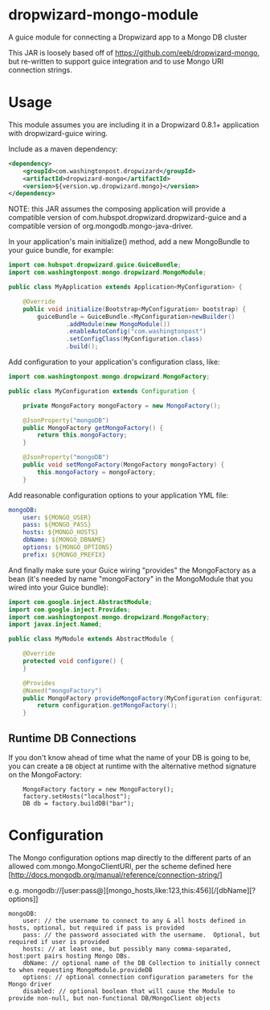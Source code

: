 # dropwizard-mongo-module
A guice module for connecting a Dropwizard app to a Mongo DB cluster

This JAR is loosely based off of https://github.com/eeb/dropwizard-mongo, but re-written to support guice integration and to use Mongo URI connection strings.

# Usage
This module assumes you are including it in a Dropwizard 0.8.1+ application with dropwizard-guice wiring.

Include as a maven dependency:

```xml
<dependency>
    <groupId>com.washingtonpost.dropwizard</groupId>
    <artifactId>dropwizard-mongo</artifactId>
    <version>${version.wp.dropwizard.mongo}</version>
</dependency>
```

NOTE: this JAR assumes the composing application will provide a compatible version of com.hubspot.dropwizard.dropwizard-guice and a compatible version of org.mongodb.mongo-java-driver.  

In your application's main initialize() method, add a new MongoBundle to your guice bundle, for example:

```java
import com.hubspot.dropwizard.guice.GuiceBundle;
import com.washingtonpost.mongo.dropwizard.MongoModule;

public class MyApplication extends Application<MyConfiguration> {

    @Override
    public void initialize(Bootstrap<MyConfiguration> bootstrap) {
        guiceBundle = GuiceBundle.<MyConfiguration>newBuilder()
                .addModule(new MongoModule())
                .enableAutoConfig("com.washingtonpost")
                .setConfigClass(MyConfiguration.class)
                .build();
```

Add configuration to your application's configuration class, like:

```java
import com.washingtonpost.mongo.dropwizard.MongoFactory;

public class MyConfiguration extends Configuration {

    private MongoFactory mongoFactory = new MongoFactory();

    @JsonProperty("mongoDB")
    public MongoFactory getMongoFactory() {
        return this.mongoFactory;
    }

    @JsonProperty("mongoDB")
    public void setMongoFactory(MongoFactory mongoFactory) {
        this.mongoFactory = mongoFactory;
    }
```

Add reasonable configuration options to your application YML file:

```yaml
mongoDB:
    user: ${MONGO_USER}
    pass: ${MONGO_PASS}
    hosts: ${MONGO_HOSTS}
    dbName: ${MONGO_DBNAME}
    options: ${MONGO_OPTIONS}
    prefix: ${MONGO_PREFIX}
```

And finally make sure your Guice wiring "provides" the MongoFactory as a bean (it's needed by name "mongoFactory" in the MongoModule that you wired into your Guice bundle):

```java
import com.google.inject.AbstractModule;
import com.google.inject.Provides;
import com.washingtonpost.mongo.dropwizard.MongoFactory;
import javax.inject.Named;

public class MyModule extends AbstractModule {

    @Override
    protected void configure() {
    }

    @Provides
    @Named("mongoFactory")
    public MongoFactory provideMongoFactory(MyConfiguration configuration) {
        return configuration.getMongoFactory();
    }
```

## Runtime DB Connections
If you don't know ahead of time what the name of your DB is going to be, you can create a `DB` object at runtime with the alternative method signature on the MongoFactory:
```
    MongoFactory factory = new MongoFactory();
    factory.setHosts("localhost");
    DB db = factory.buildDB("bar");
```

# Configuration
The Mongo configuration options map directly to the different parts of an allowed com.mongo.MongoClientURI, per the scheme defined here [http://docs.mongodb.org/manual/reference/connection-string/]

e.g. mongodb://[user:pass@][mongo_hosts,like:123,this:456][/[dbName][?options]]


```
mongoDB:
    user: // the username to connect to any & all hosts defined in hosts, optional, but required if pass is provided
    pass: // the password associated with the username.  Optional, but required if user is provided
    hosts: // at least one, but possibly many comma-separated, host:port pairs hosting Mongo DBs.
    dbName: // optional name of the DB Collection to initially connect to when requesting MongoModule.provideDB
    options: // optional connection configuration parameters for the Mongo driver
    disabled: // optional boolean that will cause the Module to provide non-null, but non-functional DB/MongoClient objects
```
